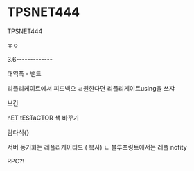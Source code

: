 # TPSNET444
TPSNET444


ㅎㅇ


3.6-------------


대역폭 - 밴드

리플리케이트에서 피드백으 ㄹ원한다면 리플리게이트using을 쓰쟈

보간

nET tESTaCTOR 색 바꾸기

람다식[](){}

서버 동기화는 레플리케이티드 ( 복사)
ㄴ 블루프링트에서는 레플 nofity

RPC?!
